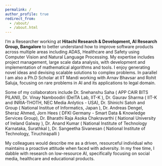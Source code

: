 ```yaml
---
permalink: /
author_profile: true
redirect_from: 
  - /about/
  - /about.html
---
```


I’m a Researcher working at <b> Hitachi Research & Development, AI Research Group, Bangalore </b> to better understand how to improve software products across multiple areas including ADAS, Healthcare and Safety using Computer Vision and Natural Language Processing. My expertise includes project management, large scale data analysis, with development and implementation of mathematical algorithms and tools. I enjoy generating novel ideas and devising scalable solutions to complex problems. In parallel I am also a Ph.D Scholar at IIT Mandi working with <a href="https://faculty.iitmandi.ac.in/~arnav/" style="text-decoration: none;">Arnav Bhavsar</a> and <a href="https://rohitsaluja22.github.io/" style="text-decoration: none;">Rohit Saluja</a>, focusing on rare problems in AI and its applications to legal domain. 

Some of my collaborators include Dr. Snehanshu Saha (<a href="https://www.linkedin.com/in/snehanshusaha/" style="text-decoration: none;"> APP CAIR BITS PILANI</a>),  Dr. Vinay Namboodiri (<a href="http://deltalab.iitk.ac.in/" style="text-decoration: none;">DelTA Lab, IIT-K </a>), Dr. Gaurav Sharma (<a href="http://grvsharma.com" style="text-decoration: none;"> IIT-K and INRIA-THOTH, NEC Media Anlytics - USA</a>),  Dr. Shinichi Satoh and Group (<a href="http://www.satoh-lab.nii.ac.jp/" style="text-decoration: none;"> National Institue of Informatics, Japan </a>), Dr. Andreas Dengel, Sheraz Ahmed, Jorn Hees (<a href="https://www.dfki.de/en/web/research/research-departments-and-groups/smart-data-knowledge-services/team-sds/" style="text-decoration: none;">   DFKI Germany - Smart Data & Knowledge Services Group</a>), Dr. Bharathi Raja Asoka Chakravarthi (<a href="http://www.nuigalway.ie:83/our-research/people/engineering-and-informatics/basokachakravarthi1/" style="text-decoration: none;"> National University of Ireland Galway </a>), Dr. Anand Kumar (<a href="https://infotech.nitk.ac.in/faculty/anand-kumar-m" style="text-decoration: none;"> National Institute of Technology Karnataka, Surathkal </a>), Dr. Sangeetha Sivanesan (<a href="https://www.nitt.edu/home/academics/departments/ca/facultymca/sangeetha/" style="text-decoration: none;"> National Institute of Technology, Tiruchirapalli </a>)

My colleagues would describe me as a driven, resourceful individual who maintains a proactive attitude when faced with adversity. In my free time, I dabble with research on low-resource AI, specifically focusing on social media, healthcare and educational products.
